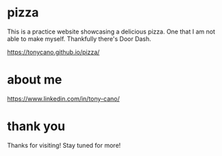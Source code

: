 # pizza

This is a practice website showcasing a delicious pizza. One that I am not able to make myself. Thankfully there's Door Dash.

https://tonycano.github.io/pizza/

# about me

https://www.linkedin.com/in/tony-cano/

# thank you

Thanks for visiting! Stay tuned for more!
